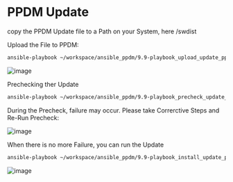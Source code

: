# PPDM Update

copy the PPDM Update file to a Path on your System, here /swdist

Upload the File to PPDM:
```bash
ansible-playbook ~/workspace/ansible_ppdm/9.9-playbook_upload_update_ppdm.yml -e "upgrade_source=/swdist"
```

![image](https://github.com/bob-builds-labs/bob-builds-labs.github.io/assets/8255007/458dc562-5666-4e0f-b320-e772aefba3a9)


Prechecking ther Update

```bash
ansible-playbook ~/workspace/ansible_ppdm/9.9-playbook_precheck_update_ppdm.yml
```
During the Precheck, failure may occur. Please take Correrctive Steps and Re-Run Precheck:

![image](https://github.com/bob-builds-labs/bob-builds-labs.github.io/assets/8255007/15b103fd-84e7-4000-af81-a2872c93e957)

When there is no more Failure, you can run the Update


```bash
ansible-playbook ~/workspace/ansible_ppdm/9.9-playbook_install_update_ppdm.yml
```

![image](https://github.com/bob-builds-labs/bob-builds-labs.github.io/assets/8255007/ebe01bb6-a07c-49e4-a6e0-c5e4111ea202)
